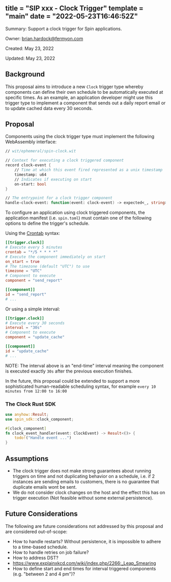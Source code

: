 title = "SIP xxx - Clock Trigger"
template = "main"
date = "2022-05-23T16:46:52Z"
---

Summary: Support a clock trigger for Spin applications.

Owner: brian.hardock@fermyon.com

Created: May 23, 2022

Updated: May 23, 2022

## Background

This proposal aims to introduce a new `Clock` trigger type whereby components can define their own schedule to be automatically executed at specific times.
As an example, an application developer might use this trigger type to implement a component that sends out a daily report email or to update cached data every 30 seconds.

## Proposal

Components using the clock trigger type must implement the following WebAssembly interface:

```fsharp
// wit/ephemeral/spin-clock.wit

// Context for executing a clock triggered component
record clock-event {
    // Time at which this event fired represented as a unix timestamp
    timestamp: u64
    // Indicates if executing on start
    on-start: bool
}

// The entrypoint for a clock trigger component 
handle-clock-event: function(event: clock-event) -> expected<_, string>
```

To configure an application using clock triggered components, the application manifest (i.e. `spin.toml`)
must contain one of the following options to define the trigger's schedule. 

Using the [Crontab](https://crontab.guru/) syntax:

```toml
[[trigger.clock]]
# Execute every 5 minutes
crontab = "*/5 * * * *"
# Execute the component immediately on start
on_start = true
# The timezone (default "UTC") to use
timezone = "UTC"
# Component to execute
component = "send_report"

[[component]]
id = "send_report"
# ...
```

Or using a simple interval:

```toml
[[trigger.clock]]
# Execute every 30 seconds
interval = "30s" 
# Component to execute
component = "update_cache"

[[component]]
id = "update_cache"
# ...
```

NOTE: The interval above is an "end-time" interval meaning the component is executed exactly `30s` after the previous execution finishes.

In the future, this proposal could be extended to support a more sophisticated human-readable scheduling syntax, for example `every 10 minutes from 12:00 to 16:00`

### The Clock Rust SDK
```rust
use anyhow::Result;
use spin_sdk::clock_component;

#[clock_component]
fn clock_event_handler(event: ClockEvent) -> Result<()> {
    todo!("Handle event ...")
}
```

## Assumptions
* The clock trigger does not make strong guarantees about running triggers on time and not duplicating behavior on a schedule, i.e.
  if 2 instances are sending emails to customers, there is no guarantee that duplicate emails wont be sent.
* We do not consider clock changes on the host and the effect this has on trigger execution (Not feasible without some external persistence).

## Future Considerations

The following are future considerations not addressed by this proposal and are considered out-of-scope:

* How to handle restarts? Without persistence, it is impossible to adhere to a time-based schedule.
* How to handle retries on job failure? 
* How to address DST?
* https://www.explainxkcd.com/wiki/index.php/2266:_Leap_Smearing
* How to define start and end times for interval triggered components (e.g. "between 2 and 4 pm")?